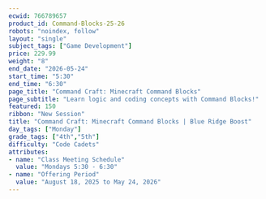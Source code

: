 ```yaml
---
ecwid: 766789657
product_id: Command-Blocks-25-26
robots: "noindex, follow"
layout: "single"
subject_tags: ["Game Development"]
price: 229.99
weight: "8"
end_date: "2026-05-24"
start_time: "5:30"
end_time: "6:30"
page_title: "Command Craft: Minecraft Command Blocks"
page_subtitle: "Learn logic and coding concepts with Command Blocks!"
featured: 150
ribbon: "New Session"
title: "Command Craft: Minecraft Command Blocks | Blue Ridge Boost"
day_tags: ["Monday"]
grade_tags: ["4th","5th"]
difficulty: "Code Cadets"
attributes:
- name: "Class Meeting Schedule"
  value: "Mondays 5:30 - 6:30"
- name: "Offering Period"
  value: "August 18, 2025 to May 24, 2026"
---
```

